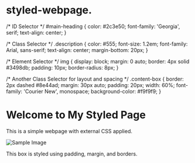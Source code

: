 # styled-webpage.
/* ID Selector */
#main-heading {
  color: #2c3e50;
  font-family: 'Georgia', serif;
  text-align: center;
}

/* Class Selector */
.description {
  color: #555;
  font-size: 1.2em;
  font-family: Arial, sans-serif;
  text-align: center;
  margin-bottom: 20px;
}

/* Element Selector */
img {
  display: block;
  margin: 0 auto;
  border: 4px solid #3498db;
  padding: 10px;
  border-radius: 8px;
}

/* Another Class Selector for layout and spacing */
.content-box {
  border: 2px dashed #8e44ad;
  margin: 30px auto;
  padding: 20px;
  width: 60%;
  font-family: 'Courier New', monospace;
  background-color: #f9f9f9;
}



<!DOCTYPE html>
<html lang="en">
<head>
  <meta charset="UTF-8" />
  <meta name="viewport" content="width=device-width, initial-scale=1.0"/>
  <title>Styled Page</title>
  <link rel="stylesheet" href="style.css" />
</head>
<body>

  <h1 id="main-heading">Welcome to My Styled Page</h1>

  <p class="description">
    This is a simple webpage with external CSS applied.
  </p>

  <img src="https://via.placeholder.com/200" alt="Sample Image" class="styled-image" />

  <div class="content-box">
    <p>This box is styled using padding, margin, and borders.</p>
  </div>

</body>
</html>


